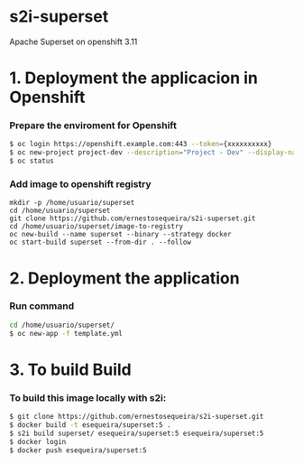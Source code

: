 # s2i-superset
Apache Superset on openshift 3.11


# 1. Deployment the applicacion in Openshift


### Prepare the enviroment for Openshift

```sh
$ oc login https://openshift.example.com:443 --token={xxxxxxxxxx}
$ oc new-project project-dev --description="Project - Dev" --display-name="Project Dev"
$ oc status

```

### Add image to openshift registry

```
mkdir -p /home/usuario/superset
cd /home/usuario/superset
git clone https://github.com/ernestosequeira/s2i-superset.git
cd /home/usuario/superset/image-to-registry
oc new-build --name superset --binary --strategy docker
oc start-build superset --from-dir . --follow
```


# 2. Deployment the application 


### Run command

```sh
cd /home/usuario/superset/
$ oc new-app -f template.yml
```


# 3. To build Build


### To build this image locally with s2i:

```sh
$ git clone https://github.com/ernestosequeira/s2i-superset.git
$ docker build -t esequeira/superset:5 .
$ s2i build superset/ esequeira/superset:5 esequeira/superset:5
$ docker login
$ docker push esequeira/superset:5
```

